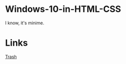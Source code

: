 # Windows-10-in-HTML-CSS
I know, it's minime.

# Links
<a href="https://windows-10-in-html-css.soullax.repl.co/trash.html">Trash</a>